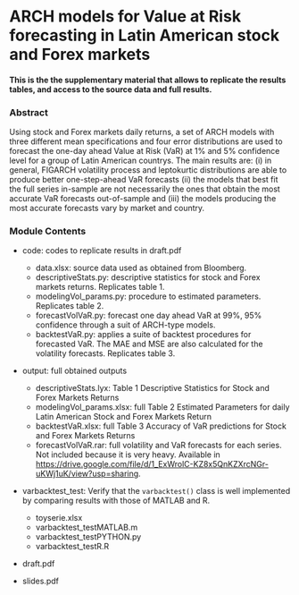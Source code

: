 # ARCH models for Value at Risk forecasting in Latin American stock and Forex markets

#### This is the the supplementary material that allows to replicate the results tables, and access to the source data and full results.

### Abstract

Using stock and Forex markets daily returns, a set of ARCH models with three different
mean specifications and four error distributions are used to forecast the one-day ahead Value
at Risk (VaR) at 1% and 5% confidence level for a group of Latin American countrys. The
main results are: (i) in general, FIGARCH volatility process and leptokurtic distributions
are able to produce better one-step-ahead VaR forecasts (ii) the models that best fit the full
series in-sample are not necessarily the ones that obtain the most accurate VaR forecasts
out-of-sample and (iii) the models producing the most accurate forecasts vary by market and
country.

### Module Contents

* code: codes to replicate results in draft.pdf
  * data.xlsx: source data used as obtained from Bloomberg.
  * descriptiveStats.py: descriptive statistics for stock and Forex markets returns. Replicates table 1.
  * modelingVol_params.py: procedure to estimated parameters. Replicates table 2.
  * forecastVolVaR.py: forecast one day ahead VaR at 99%, 95% confidence through a suit of ARCH-type models.
  * backtestVaR.py: applies a suite of backtest procedures for forecasted VaR. The MAE and MSE are also calculated for the volatility forecasts. Replicates table 3.

* output: full obtained outputs
  * descriptiveStats.lyx: Table 1 Descriptive Statistics for Stock and Forex Markets Returns
  * modelingVol_params.xlsx: full Table 2 Estimated Parameters for daily Latin American Stock and Forex Markets Return
  * backtestVaR.xlsx: full Table 3 Accuracy of VaR predictions for Stock and Forex Markets Returns
  * forecastVolVaR.rar: full volatility and VaR forecasts for each series. Not included because it is very heavy. Available in https://drive.google.com/file/d/1_ExWrolC-KZ8x5QnKZXrcNGr-uKWj1uK/view?usp=sharing.
* varbacktest_test: Verify that the `varbacktest()` class is well implemented by comparing results with those of MATLAB and R.
  * toyserie.xlsx
  * varbacktest_testMATLAB.m
  * varbacktest_testPYTHON.py
  * varbacktest_testR.R
* draft.pdf
* slides.pdf
